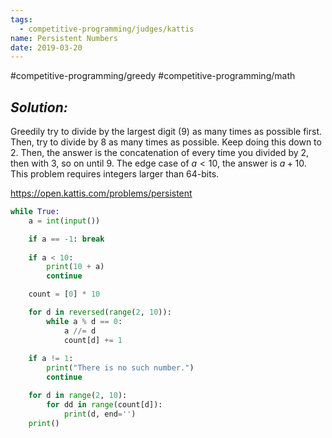 ```yaml
---
tags:
  - competitive-programming/judges/kattis
name: Persistent Numbers
date: 2019-03-20
---
```

#competitive-programming/greedy #competitive-programming/math 
## _Solution:_
Greedily try to divide by the largest digit ($9$) as many times as possible first. Then, try to divide by $8$ as many times as possible. Keep doing this down to $2$. Then, the answer is the concatenation of every time you divided by $2$, then with $3$, so on until $9$. The edge case of $a<10$, the answer is $a+10$. This problem requires integers larger than 64-bits.

https://open.kattis.com/problems/persistent
```python
while True:
    a = int(input())

    if a == -1: break
    
    if a < 10:
        print(10 + a)
        continue

    count = [0] * 10

    for d in reversed(range(2, 10)):
        while a % d == 0:
            a //= d
            count[d] += 1
    
    if a != 1:
        print("There is no such number.")
        continue

    for d in range(2, 10):
        for dd in range(count[d]):
            print(d, end='')
    print()
```